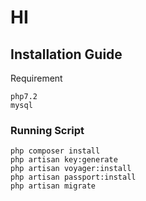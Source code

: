 # HI

## Installation Guide
Requirement
```
php7.2
mysql
```

### Running Script
```
php composer install
php artisan key:generate
php artisan voyager:install
php artisan passport:install
php artisan migrate
```

